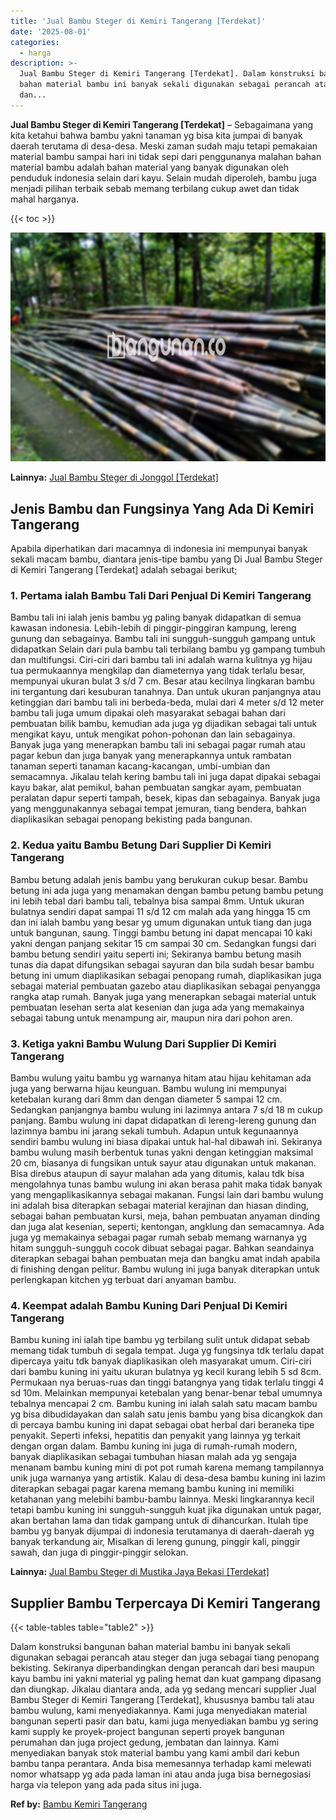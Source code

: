 ```yaml
---
title: 'Jual Bambu Steger di Kemiri Tangerang [Terdekat]'
date: '2025-08-01'
categories:
  - harga
description: >-
  Jual Bambu Steger di Kemiri Tangerang [Terdekat]. Dalam konstruksi bangunan
  bahan material bambu ini banyak sekali digunakan sebagai perancah atau steger
  dan...
---
```


**Jual Bambu Steger di Kemiri Tangerang \[Terdekat\]** – Sebagaimana yang kita ketahui bahwa bambu yakni tanaman yg bisa kita jumpai di banyak daerah terutama di desa-desa. Meski zaman sudah maju tetapi pemakaian material bambu sampai hari ini tidak sepi dari penggunanya malahan bahan material bambu adalah bahan material yang banyak digunakan oleh penduduk indonesia selain dari kayu. Selain mudah diperoleh, bambu juga menjadi pilihan terbaik sebab memang terbilang cukup awet dan tidak mahal harganya.

{{< toc >}}

![Jual Bambu Steger di Kemiri Tangerang [Terdekat]](/images/jual-bambu-tali-11.png)

**Lainnya:** [Jual Bambu Steger di Jonggol \[Terdekat\]](https://bambu.bangunan.co/jual-bambu-steger-di-jonggol-terdekat/)

## Jenis Bambu dan Fungsinya Yang Ada Di Kemiri Tangerang

Apabila diperhatikan dari macamnya di indonesia ini mempunyai banyak sekali macam bambu, diantara jenis-tipe bambu yang Di Jual Bambu Steger di Kemiri Tangerang \[Terdekat\] adalah sebagai berikut;

### 1\. Pertama ialah Bambu Tali Dari Penjual Di Kemiri Tangerang

Bambu tali ini ialah jenis bambu yg paling banyak didapatkan di semua kawasan indonesia. Lebih-lebih di pinggir-pinggiran kampung, lereng gunung dan sebagainya. Bambu tali ini sungguh-sungguh gampang untuk didapatkan Selain dari pula bambu tali terbilang bambu yg gampang tumbuh dan multifungsi. Ciri-ciri dari bambu tali ini adalah warna kulitnya yg hijau tua permukaannya mengkilap dan diameternya yang tidak terlalu besar, mempunyai ukuran bulat 3 s/d 7 cm. Besar atau kecilnya lingkaran bambu ini tergantung dari kesuburan tanahnya. Dan untuk ukuran panjangnya atau ketinggian dari bambu tali ini berbeda-beda, mulai dari 4 meter s/d 12 meter bambu tali juga umum dipakai oleh masyarakat sebagai bahan dari pembuatan bilik bambu, kemudian ada juga yg dijadikan sebagai tali untuk mengikat kayu, untuk mengikat pohon-pohonan dan lain sebagainya. Banyak juga yang menerapkan bambu tali ini sebagai pagar rumah atau pagar kebun dan juga banyak yang menerapkannya untuk rambatan tanaman seperti tanaman kacang-kacangan, umbi-umbian dan semacamnya. Jikalau telah kering bambu tali ini juga dapat dipakai sebagai kayu bakar, alat pemikul, bahan pembuatan sangkar ayam, pembuatan peralatan dapur seperti tampah, besek, kipas dan sebagainya. Banyak juga yang menggunakannya sebagai tempat jemuran, tiang bendera, bahkan diaplikasikan sebagai penopang bekisting pada bangunan.

### 2\. Kedua yaitu Bambu Betung Dari Supplier Di Kemiri Tangerang

Bambu betung adalah jenis bambu yang berukuran cukup besar. Bambu betung ini ada juga yang menamakan dengan bambu petung bambu petung ini lebih tebal dari bambu tali, tebalnya bisa sampai 8mm. Untuk ukuran bulatnya sendiri dapat sampai 11 s/d 12 cm malah ada yang hingga 15 cm dan ini ialah bambu yang besar yg umum digunakan untuk tiang dan juga untuk bangunan, saung. Tinggi bambu betung ini dapat mencapai 10 kaki yakni dengan panjang sekitar 15 cm sampai 30 cm. Sedangkan fungsi dari bambu betung sendiri yaitu seperti ini; Sekiranya bambu betung masih tunas dia dapat difungsikan sebagai sayuran dan bila sudah besar bambu betung ini umum diaplikasikan sebagai penopang rumah, diaplikasikan juga sebagai material pembuatan gazebo atau diaplikasikan sebagai penyangga rangka atap rumah. Banyak juga yang menerapkan sebagai material untuk pembuatan lesehan serta alat kesenian dan juga ada yang memakainya sebagai tabung untuk menampung air, maupun nira dari pohon aren.

### 3\. Ketiga yakni Bambu Wulung Dari Supplier Di Kemiri Tangerang

Bambu wulung yaitu bambu yg warnanya hitam atau hijau kehitaman ada juga yang berwarna hijau keunguan. Bambu wulung ini mempunyai ketebalan kurang dari 8mm dan dengan diameter 5 sampai 12 cm. Sedangkan panjangnya bambu wulung ini lazimnya antara 7 s/d 18 m cukup panjang. Bambu wulung ini dapat didapatkan di lereng-lereng gunung dan lazimnya bambu ini jarang sekali tumbuh. Adapun untuk kegunaannya sendiri bambu wulung ini biasa dipakai untuk hal-hal dibawah ini. Sekiranya bambu wulung masih berbentuk tunas yakni dengan ketinggian maksimal 20 cm, biasanya di fungsikan untuk sayur atau digunakan untuk makanan. Bisa direbus ataupun di sayur malahan ada yang ditumis, kalau tdk bisa mengolahnya tunas bambu wulung ini akan berasa pahit maka tidak banyak yang mengaplikasikannya sebagai makanan. Fungsi lain dari bambu wulung ini adalah bisa diterapkan sebagai material kerajinan dan hiasan dinding, sebagai bahan pembuatan kursi, meja, bahan pembuatan anyaman dinding dan juga alat kesenian, seperti; kentongan, angklung dan semacamnya. Ada juga yg memakainya sebagai pagar rumah sebab memang warnanya yg hitam sungguh-sungguh cocok dibuat sebagai pagar. Bahkan seandainya diterapkan sebagai bahan pembuatan meja dan bangku amat indah apabila di finishing dengan pelitur. Bambu wulung ini juga banyak diterapkan untuk perlengkapan kitchen yg terbuat dari anyaman bambu.

### 4\. Keempat adalah Bambu Kuning Dari Penjual Di Kemiri Tangerang

Bambu kuning ini ialah tipe bambu yg terbilang sulit untuk didapat sebab memang tidak tumbuh di segala tempat. Juga yg fungsinya tdk terlalu dapat dipercaya yaitu tdk banyak diaplikasikan oleh masyarakat umum. Ciri-ciri dari bambu kuning ini yaitu ukuran bulatnya yg kecil kurang lebih 5 sd 8cm. Permukaan nya beruas-ruas dan tinggi batangnya yang tidak terlalu tinggi 4 sd 10m. Melainkan mempunyai ketebalan yang benar-benar tebal umumnya tebalnya mencapai 2 cm. Bambu kuning ini ialah salah satu macam bambu yg bisa dibudidayakan dan salah satu jenis bambu yang bisa dicangkok dan di percaya bambu kuning ini dapat sebagai obat herbal dari beraneka tipe penyakit. Seperti infeksi, hepatitis dan penyakit yang lainnya yg terkait dengan organ dalam. Bambu kuning ini juga di rumah-rumah modern, banyak diaplikasikan sebagai tumbuhan hiasan malah ada yg sengaja menanam bambu kuning mini di pot pot rumah karena memang tampilannya unik juga warnanya yang artistik. Kalau di desa-desa bambu kuning ini lazim diterapkan sebagai pagar karena memang bambu kuning ini memiliki ketahanan yang melebihi bambu-bambu lainnya. Meski lingkarannya kecil tetapi bambu kuning ini sungguh-sungguh kuat jika digunakan untuk pagar, akan bertahan lama dan tidak gampang untuk di dihancurkan. Itulah tipe bambu yg banyak dijumpai di indonesia terutamanya di daerah-daerah yg banyak terkandung air, Misalkan di lereng gunung, pinggir kali, pinggir sawah, dan juga di pinggir-pinggir selokan.

**Lainnya:** [Jual Bambu Steger di Mustika Jaya Bekasi \[Terdekat\]](https://bambu.bangunan.co/jual-bambu-steger-di-mustika-jaya-bekasi-terdekat/)

## Supplier Bambu Terpercaya Di Kemiri Tangerang

{{< table-tables table="table2" >}}

Dalam konstruksi bangunan bahan material bambu ini banyak sekali digunakan sebagai perancah atau steger dan juga sebagai tiang penopang bekisting. Sekiranya diperbandingkan dengan perancah dari besi maupun kayu bambu ini yakni material yg paling hemat dan kuat gampang dipasang dan diungkap. Jikalau diantara anda, ada yg sedang mencari supplier Jual Bambu Steger di Kemiri Tangerang \[Terdekat\], khususnya bambu tali atau bambu wulung, kami menyediakannya. Kami juga menyediakan material bangunan seperti pasir dan batu, kami juga menyediakan bambu yg sering kami supply ke proyek-project bangunan seperti proyek bangunan perumahan dan juga project gedung, jembatan dan lainnya. Kami menyediakan banyak stok material bambu yang kami ambil dari kebun bambu tanpa perantara. Anda bisa memesannya terhadap kami melewati nomor whatsapp yg ada pada laman ini atau anda juga bisa bernegosiasi harga via telepon yang ada pada situs ini juga.

**Ref by:** [Bambu Kemiri Tangerang](https://id.wikipedia.org/wiki/Bambu)
